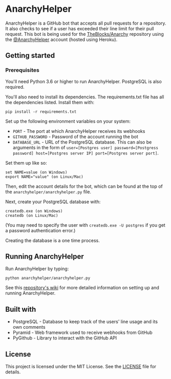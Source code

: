# AnarchyHelper
AnarchyHelper is a GitHub bot that accepts all pull requests for a repository. It also checks to see if a user has exceeded their line limit for their pull request. This bot is being used for the [TheBlocks/Anarchy](https://github.com/TheBlocks/Anarchy) repository using the [@AnarchyHelper](https://github.com/AnarchyHelper) account (hosted using Heroku).

## Getting started

### Prerequisites

You'll need Python 3.6 or higher to run AnarchyHelper. PostgreSQL is also required.

You'll also need to install its dependencies. The requirements.txt file has all the dependencies listed. Install them with:
```
pip install -r requirements.txt
```

Set up the following environment variables on your system:
* `PORT` - The port at which AnarchyHelper receives its webhooks
* `GITHUB_PASSWORD` - Password of the account running the bot
* `DATABASE_URL` - URL of the PostgreSQL database. This can also be arguments in the form of `user=[Postgres user] password=[Postgress password] host=[Postgres server IP] port=[Postgres server port]`.

Set them up like so:
```
set NAME=value (on Windows)
export NAME="value" (on Linux/Mac)
```

Then, edit the account details for the bot, which can be found at the top of the `anarchyhelper/anarchyhelper.py` file.

Next, create your PostgreSQL database with:

```
createdb.exe (on Windows)
createdb (on Linux/Mac)
```
(You may need to specify the user with `createdb.exe -U postgres` if you get a password authentication error.)

Creating the database is a one time process.

## Running AnarchyHelper

Run AnarchyHelper by typing:

```
python anarchyhelper/anarchyhelper.py
```

See this [repository's wiki](https://github.com/TheBlocks/AnarchyHelper/wiki) for more detailed information on setting up and running AnarchyHelper.

## Built with

* PostgreSQL - Database to keep track of the users' line usage and its own comments
* Pyramid - Web framework used to receive webhooks from GitHub
* PyGithub - Library to interact with the GitHub API

## License
This project is licensed under the MIT License. See the [LICENSE](https://github.com/TheBlocks/AnarchyHelper/blob/master/LICENSE) file for details.
